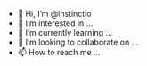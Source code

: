 - 👋 Hi, I’m @instinctio
- 👀 I’m interested in ...
- 🌱 I’m currently learning ...
- 💞️ I’m looking to collaborate on ...
- 📫 How to reach me ...

<!---
instinctio/instinctio is a ✨ special ✨ repository because its `README.md` (this file) appears on your GitHub profile.
You can click the Preview link to take a look at your changes.
--->
